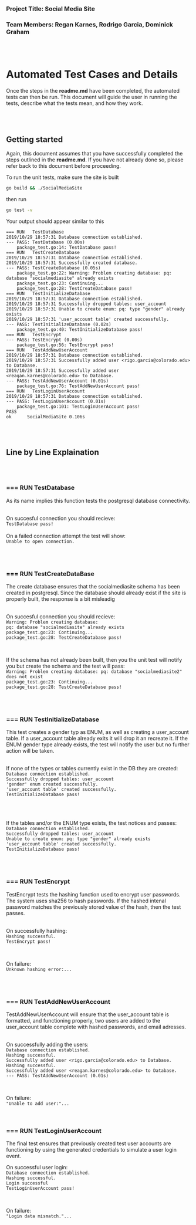 ### Project Title: Social Media Site
### Team Members: Regan Karnes, Rodrigo Garcia, Dominick Graham

<br/><br/>

# Automated Test Cases and Details

Once the steps in the <b>readme.md</b> have been completed, the automated tests can then be run.  This document will guide the user in running
the tests, describe what the tests mean, and how they work.

<br/><br/>

## Getting started

Again, this document assumes that you have successfully completed the steps outlined in the <b>readme.md</b>.  If you have not already done so,
please refer back to this document before proceeding.

To run the unit tests, make sure the site is built
```bash
go build && ./SocialMediaSite
```

then run
```bash
go test -v
```

Your output should appear similar to this
```
=== RUN   TestDatabase
2019/10/29 18:57:31 Database connection established.
--- PASS: TestDatabase (0.00s)
    package_test.go:14: TestDatabase pass!
=== RUN   TestCreateDatabase
2019/10/29 18:57:31 Database connection established.
2019/10/29 18:57:31 Successfully created database.
--- PASS: TestCreateDatabase (0.05s)
    package_test.go:22: Warning: Problem creating database: pq: database "socialmediasite" already exists
    package_test.go:23: Continuing...
    package_test.go:28: TestCreateDatabase pass!
=== RUN   TestInitializeDatabase
2019/10/29 18:57:31 Database connection established.
2019/10/29 18:57:31 Successfully dropped tables: user_account
2019/10/29 18:57:31 Unable to create enum: pq: type "gender" already exists
2019/10/29 18:57:31 'user_account table' created successfully.
--- PASS: TestInitializeDatabase (0.02s)
    package_test.go:40: TestInitializeDatabase pass!
=== RUN   TestEncrypt
--- PASS: TestEncrypt (0.00s)
    package_test.go:56: TestEncrypt pass!
=== RUN   TestAddNewUserAccount
2019/10/29 18:57:31 Database connection established.
2019/10/29 18:57:31 Successfully added user <rigo.garcia@colorado.edu> to Database.
2019/10/29 18:57:31 Successfully added user <reagan.karnes@colorado.edu> to Database.
--- PASS: TestAddNewUserAccount (0.01s)
    package_test.go:76: TestAddNewUserAccount pass!
=== RUN   TestLoginUserAccount
2019/10/29 18:57:31 Database connection established.
--- PASS: TestLoginUserAccount (0.01s)
    package_test.go:101: TestLoginUserAccount pass!
PASS
ok      SocialMediaSite 0.106s
```

<br/><br/>

## Line by Line Explaination

<br/><br/>

### === RUN   TestDatabase
As its name implies this function tests the postgresql database connectivity.<br/><br/>

On succesful connection you should recieve:<br/>
```TestDatabase pass!```
<br/><br/>
On a failed connection attempt the test will show:<br/>
```Unable to open connection.```

<br/>
<br/>

### === RUN   TestCreateDataBase
The create database ensures that the socialmediasite schema has been created in postgresql.  Since the database should already exist if the site is properly built, the response is a bit misleadig<br/><br/>

On succesful connection you should recieve:<br/>
```Warning: Problem creating database:```<br/>
```pq: database "socialmediasite" already exists```<br/>
```package_test.go:23: Continuing...```<br/>
```package_test.go:28: TestCreateDatabase pass!```<br/>

<br/>

If the schema has not already been built, then you the unit test will notify you but create the schema and the test will pass:<br/>
```Warning: Problem creating database: pq: database "socialmediasite2" does not exist```<br/>
```package_test.go:23: Continuing...```<br/>
```package_test.go:28: TestCreateDatabase pass!```<br/>

<br/>
<br/>

### === RUN   TestInitializeDatabase

This test creates a gender typ as ENUM, as well as creating a user_account table.  If a user_account table already exits it will drop it an recreate it.  If the ENUM gender type already exists, the test will notify the user but no further action will be taken.<br/><br/>

If none of the types or tables currently exist in the DB they are created:<br/>
```Database connection established.```<br/>
```Successfully dropped tables: user_account```<br/>
```'gender' enum created successfully.```<br/>
```'user_account table' created successfully.```<br/>
```TestInitializeDatabase pass!```<br/>


<br/>
<br/>

If the tables and/or the ENUM type exists, the test notices and passes:<br/>
```Database connection established.```<br/>
```Successfully dropped tables: user_account```<br/>
```Unable to create enum: pq: type "gender" already exists```<br/>
```'user_account table' created successfully.```<br/>
```TestInitializeDatabase pass!```<br/>


<br/>
<br/>

### === RUN   TestEncrypt

TestEncrypt tests the hashing function used to encrypt user passwords.  The system uses sha256 to hash passwords.    If the hashed intenal password matches the previously stored value of the hash, then the test passes.<br/><br/>

On successfully hashing:<br/>
```Hashing successful.```<br/>
```TestEncrypt pass!```<br/>

<br/>

On failure:<br/>
```Unknown hashing error:...```<br/>



<br/>
<br/>


### === RUN   TestAddNewUserAccount

TestAddNewUserAccount will ensure that the user_account table is formatted, and functioning properly, two users are added to the user_account table complete with hashed passwords, and email adresses.<br/><br/>

On successfully adding the users:<br/>
 ```Database connection established.```<br/>
 ```Hashing successful.```<br/>
 ```Successfully added user <rigo.garcia@colorado.edu> to Database.```<br/>
 ```Hashing successful.```<br/>
 ```Successfully added user <reagan.karnes@colorado.edu> to Database.```<br/>
 ```--- PASS: TestAddNewUserAccount (0.01s)```<br/>


<br/>

On failure:<br/>
```"Unable to add user:"...```<br/>
<br/>
<br/>


### === RUN   TestLoginUserAccount

The final test ensures that previously created test user accounts are functioning by using the generated credentials to simulate a user login event.<br/>


On successful user login:<br/>
 ```Database connection established.```<br/>
 ```Hashing successful.```<br/>
 ```Login successful ```<br/>
 ```TestLoginUserAccount pass!```<br/>
 
 <br/>

On failure:<br/>
```"Login data mismatch."...```<br/>
<br/>
<br/>
















